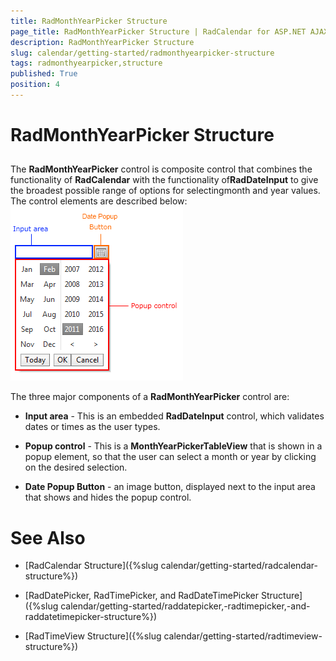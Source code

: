 ```yaml
---
title: RadMonthYearPicker Structure
page_title: RadMonthYearPicker Structure | RadCalendar for ASP.NET AJAX Documentation
description: RadMonthYearPicker Structure
slug: calendar/getting-started/radmonthyearpicker-structure
tags: radmonthyearpicker,structure
published: True
position: 4
---
```


# RadMonthYearPicker Structure



## 

The **RadMonthYearPicker** control is composite control that combines the functionality of **RadCalendar** with the functionality of**RadDateInput** to give the broadest possible range of options for selectingmonth and year values. The control elements are described below:![RadMonthYearPicker Structure](images/calendar_monthyearpicker_overview.png)

The three major components of a **RadMonthYearPicker** control are:

* **Input area** - This is an embedded **RadDateInput** control, which validates dates or times as the user types.

* **Popup control** - This is a **MonthYearPickerTableView** that is shown in a popup element, so that the user can select a month or year by clicking on the desired selection.

* **Date Popup Button** - an image button, displayed next to the input area that shows and hides the popup control.

# See Also

 * [RadCalendar Structure]({%slug calendar/getting-started/radcalendar-structure%})

 * [RadDatePicker, RadTimePicker, and RadDateTimePicker Structure]({%slug calendar/getting-started/raddatepicker,-radtimepicker,-and-raddatetimepicker-structure%})

 * [RadTimeView Structure]({%slug calendar/getting-started/radtimeview-structure%})
